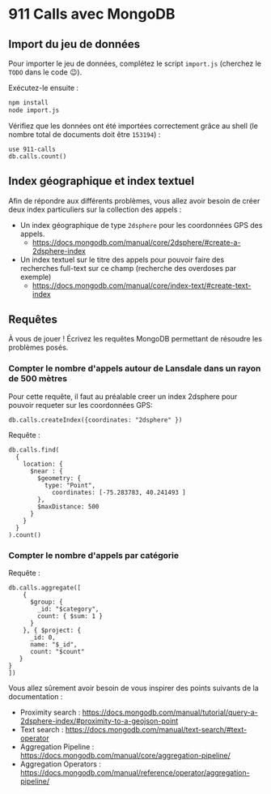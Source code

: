 # 911 Calls avec MongoDB

## Import du jeu de données

Pour importer le jeu de données, complétez le script `import.js` (cherchez le `TODO` dans le code :wink:).

Exécutez-le ensuite :

```bash
npm install
node import.js
```

Vérifiez que les données ont été importées correctement grâce au shell (le nombre total de documents doit être `153194`) :

```
use 911-calls
db.calls.count()
```

## Index géographique et index textuel

Afin de répondre aux différents problèmes, vous allez avoir besoin de créer deux index particuliers sur la collection des appels :

* Un index géographique de type `2dsphere` pour les coordonnées GPS des appels.
  * https://docs.mongodb.com/manual/core/2dsphere/#create-a-2dsphere-index
* Un index textuel sur le titre des appels pour pouvoir faire des recherches full-text sur ce champ (recherche des overdoses par exemple)
  * https://docs.mongodb.com/manual/core/index-text/#create-text-index

## Requêtes

À vous de jouer ! Écrivez les requêtes MongoDB permettant de résoudre les problèmes posés.


### Compter le nombre d'appels autour de Lansdale dans un rayon de 500 mètres

Pour cette requête, il faut au préalable creer un index 2dsphere pour pouvoir requeter sur les coordonnées GPS:

```
db.calls.createIndex({coordinates: "2dsphere" })
```

Requête :
```
db.calls.find(
  {
    location: { 
      $near : {
        $geometry: { 
          type: "Point",
            coordinates: [-75.283783, 40.241493 ]
        },
        $maxDistance: 500
      }
    }
  }
).count()
```


### Compter le nombre d'appels par catégorie

Requête :
```
db.calls.aggregate([
    { 
      $group: {
        _id: "$category",
        count: { $sum: 1 } 
      }
    }, { $project: {
      _id: 0,
      name: "$_id",  
      count: "$count"
   }
}
])
```

Vous allez sûrement avoir besoin de vous inspirer des points suivants de la documentation :

* Proximity search : https://docs.mongodb.com/manual/tutorial/query-a-2dsphere-index/#proximity-to-a-geojson-point
* Text search : https://docs.mongodb.com/manual/text-search/#text-operator
* Aggregation Pipeline : https://docs.mongodb.com/manual/core/aggregation-pipeline/
* Aggregation Operators : https://docs.mongodb.com/manual/reference/operator/aggregation-pipeline/
